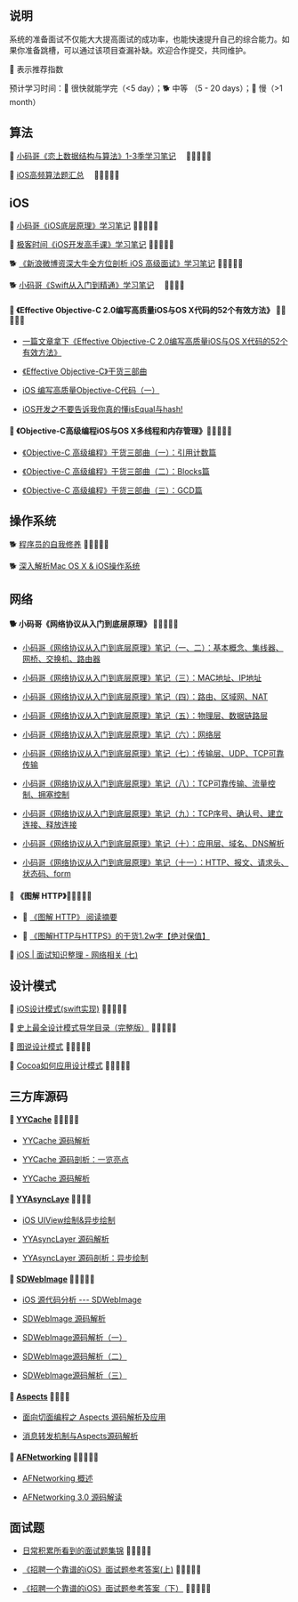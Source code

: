 ## 说明
系统的准备面试不仅能大大提高面试的成功率，也能快速提升自己的综合能力。如果你准备跳槽，可以通过该项目查漏补缺。欢迎合作提交，共同维护。

🌟 表示推荐指数

预计学习时间：🐎 很快就能学完（<5 day）；🐕 中等 （5 - 20 days）；🐢 慢（>1 month）

## 算法
🐢 [小码哥《恋上数据结构与算法》1-3季学习笔记](https://github.com/rogertan30/Love-Leetcode)&emsp; 🌟🌟🌟🌟🌟

🐢 [iOS高频算法题汇总](https://github.com/rogertan30/TopLeedcode)&emsp; 🌟🌟🌟🌟🌟

## iOS

🐢 [小码哥《iOS底层原理》学习笔记](https://juejin.im/user/5a329c1351882529707931f0/posts) 🌟🌟🌟🌟🌟

🐢 [极客时间《iOS开发高手课》学习笔记](https://github.com/rogertan30/GeekTime) 🌟🌟🌟🌟🌟

🐕 [《新浪微博资深大牛全方位剖析 iOS 高级面试》学习笔记](https://juejin.cn/post/6899772676794122253) 🌟🌟🌟🌟🌟

🐕 [小码哥《Swift从入门到精通》学习笔记](https://www.cnblogs.com/tzsh1007/category/1511704.html)&emsp; 🌟🌟🌟🌟

#### 🐎 《Effective Objective-C 2.0编写高质量iOS与OS X代码的52个有效方法》 🌟🌟🌟🌟🌟
  * [一篇文章拿下《Effective Objective-C 2.0编写高质量iOS与OS X代码的52个有效方法》](https://www.jianshu.com/p/862b064e82e0) 

  * [《Effective Objective-C》干货三部曲](https://juejin.im/post/5a4f34226fb9a01cb0492016) 

  * [iOS 编写高质量Objective-C代码（一）](https://www.jianshu.com/p/76ac67f1bd95) 

  * [iOS开发之不要告诉我你真的懂isEqual与hash!](https://www.jianshu.com/p/915356e280fc) 
  
#### 🐎 《Objective-C高级编程iOS与OS X多线程和内存管理》🌟🌟🌟🌟🌟
  * [《Objective-C 高级编程》干货三部曲（一）：引用计数篇](https://juejin.cn/post/6844903473272586254) 
  
  * [《Objective-C 高级编程》干货三部曲（二）：Blocks篇](https://juejin.cn/post/6844903474312773646) 
  
  * [《Objective-C 高级编程》干货三部曲（三）：GCD篇](https://juejin.cn/post/6844903475378159623) 

## 操作系统

🐕 [程序员的自我修养](https://pan.baidu.com/s/1sNeVPw0BprN2X43otGE5Ng) 🌟🌟🌟🌟🌟

🐕 [深入解析Mac OS X & iOS操作系统](https://pan.baidu.com/s/18LOQK069b5FXBBQvxmDbBA)

## 网络

#### 🐕 小码哥《网络协议从入门到底层原理》 🌟🌟🌟🌟🌟

 * [小码哥《网络协议从入门到底层原理》笔记（一、二）：基本概念、集线器、网桥、交换机、路由器](https://juejin.cn/post/6911979807224332296)

 * [小码哥《网络协议从入门到底层原理》笔记（三）：MAC地址、IP地址](https://juejin.cn/post/6912027552811286536)

 * [小码哥《网络协议从入门到底层原理》笔记（四）：路由、区域网、NAT](https://juejin.cn/post/6914961760923418637)

 * [小码哥《网络协议从入门到底层原理》笔记（五）：物理层、数据链路层](https://juejin.cn/post/6914978495731138568)

 * [小码哥《网络协议从入门到底层原理》笔记（六）：网络层](https://juejin.cn/post/6914985405238476814)

 * [小码哥《网络协议从入门到底层原理》笔记（七）：传输层、UDP、TCP可靠传输](https://juejin.cn/post/6916536693860499470)

 * [小码哥《网络协议从入门到底层原理》笔记（八）：TCP可靠传输、流量控制、拥塞控制](https://juejin.cn/post/6916826100865695751)

 * [小码哥《网络协议从入门到底层原理》笔记（九）：TCP序号、确认号、建立连接、释放连接](https://juejin.cn/post/6917161759937658888)

 * [小码哥《网络协议从入门到底层原理》笔记（十）：应用层、域名、DNS解析](https://juejin.cn/post/6917193252818911246)

 * [小码哥《网络协议从入门到底层原理》笔记（十一）：HTTP、报文、请求头、状态码、form](https://juejin.cn/post/6917543952702767111)

#### 🐎 《图解 HTTP》🌟🌟🌟🌟🌟
   * 🐎 [《图解 HTTP》 阅读摘要](https://juejin.cn/post/6844903801640452103)

   * 🐎 [《图解HTTP与HTTPS》的干货1.2w字【绝对保值】](https://juejin.cn/post/6900511779869327373)
 
🐎 [iOS | 面试知识整理 - 网络相关 (七)](https://juejin.im/post/5d89f6d8f265da03f3339499#heading-32)

## 设计模式
🐎 [iOS设计模式(swift实现)](https://github.com/oneAlon/DesignPatterns) 🌟🌟🌟🌟🌟

🐎 [史上最全设计模式导学目录（完整版）](https://blog.csdn.net/lovelion/article/details/17517213) 🌟🌟🌟🌟🌟

🐎 [图说设计模式](https://design-patterns.readthedocs.io/zh_CN/latest/index.html) 🌟🌟🌟🌟🌟

🐎 [Cocoa如何应用设计模式](https://www.cnblogs.com/pengyingh/articles/2346299.html) 🌟🌟🌟🌟🌟

## 三方库源码

#### 🐎 [YYCache](https://github.com/lyimin/YYCache) 🌟🌟🌟🌟🌟
  * [YYCache 源码解析](https://juejin.im/post/6844903554214264840#heading-32) 

  * [YYCache 源码剖析：一览亮点](https://www.jianshu.com/p/408d4d37bcbd) 

  * [YYCache 源码解析](https://zhang759740844.github.io/2018/11/30/yycache/) 

#### 🐎 [YYAsyncLaye](https://github.com/ibireme/YYAsyncLayer) 🌟🌟🌟🌟
  * [iOS UIView绘制&异步绘制](https://www.jianshu.com/p/dbada5f44ac1)

  * [YYAsyncLayer 源码解析](https://zhang759740844.github.io/2019/02/15/yyasynclayer/)

  * [YYAsyncLayer 源码剖析：异步绘制](https://www.jianshu.com/p/154451e4bd42)

#### 🐎 [SDWebImage](https://github.com/SDWebImage/SDWebImage) 🌟🌟🌟🌟🌟
  * [iOS 源代码分析 --- SDWebImage](https://github.com/draveness/analyze/blob/master/contents/SDWebImage/iOS%20%E6%BA%90%E4%BB%A3%E7%A0%81%E5%88%86%E6%9E%90%20---%20SDWebImage.md)

  * [SDWebImage 源码解析](https://juejin.im/post/6844903541031567367)

  * [SDWebImage源码解析（一）](http://cloverkim.com/SDWebImage-source-code-analysis-1.html)

  * [SDWebImage源码解析（二）](http://cloverkim.com/SDWebImage-source-code-analysis-2.html)

  * [SDWebImage源码解析（三）](http://cloverkim.com/SDWebImage-source-code-analysis-3.html)

#### 🐎 [Aspects](https://github.com/steipete/Aspects) 🌟🌟🌟🌟
  * [面向切面编程之 Aspects 源码解析及应用](http://wereadteam.github.io/2016/06/30/Aspects/)

  * [消息转发机制与Aspects源码解析](https://blog.csdn.net/hello_hwc/article/details/72632075)

#### 🐎 [AFNetworking](https://github.com/AFNetworking/AFNetworking) 🌟🌟🌟🌟🌟
  * [AFNetworking 概述](https://draveness.me/afnetworking1/)

  * [AFNetworking 3.0 源码解读](https://www.cnblogs.com/machao/p/5681645.html)
  
## 面试题
 * [日常积累所看到的面试题集锦](https://github.com/iOShuyang/Book-Recommended-Interview) 🌟🌟🌟🌟🌟
 
 * [《招聘一个靠谱的iOS》面试题参考答案(上)](https://github.com/ChenYilong/iOSInterviewQuestions/tree/master/01%E3%80%8A%E6%8B%9B%E8%81%98%E4%B8%80%E4%B8%AA%E9%9D%A0%E8%B0%B1%E7%9A%84iOS%E3%80%8B%E9%9D%A2%E8%AF%95%E9%A2%98%E5%8F%82%E8%80%83%E7%AD%94%E6%A1%88) 🌟🌟🌟🌟🌟
 
 * [《招聘一个靠谱的iOS》面试题参考答案（下）](https://github.com/ChenYilong/iOSInterviewQuestions/blob/master/01%E3%80%8A%E6%8B%9B%E8%81%98%E4%B8%80%E4%B8%AA%E9%9D%A0%E8%B0%B1%E7%9A%84iOS%E3%80%8B%E9%9D%A2%E8%AF%95%E9%A2%98%E5%8F%82%E8%80%83%E7%AD%94%E6%A1%88/%E3%80%8A%E6%8B%9B%E8%81%98%E4%B8%80%E4%B8%AA%E9%9D%A0%E8%B0%B1%E7%9A%84iOS%E3%80%8B%E9%9D%A2%E8%AF%95%E9%A2%98%E5%8F%82%E8%80%83%E7%AD%94%E6%A1%88%EF%BC%88%E4%B8%8B%EF%BC%89.md) 🌟🌟🌟🌟🌟
